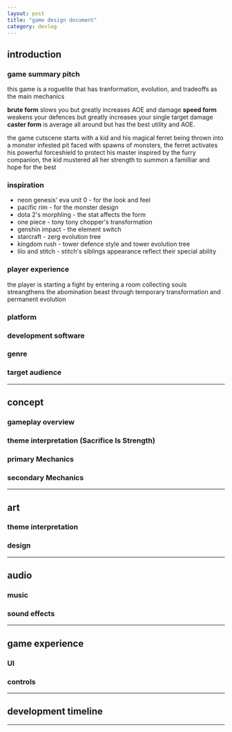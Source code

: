 ```yaml
---
layout: post
title: "game design document"
category: devlog
---
```


## **introduction**

### game summary pitch

this game is a roguelite that has tranformation, evolution, and tradeoffs as the main mechanics

**brute form** slows you but greatly increases AOE and damage
**speed form** weakens your defences but greatly increases your single target damage
**caster form** is average all around but has the best utility and AOE.

the game cutscene starts with a kid and his magical ferret being thrown into a monster infested pit
faced with spawns of monsters, the ferret activates his powerful forceshield to protect his master
inspired by the furry companion, the kid mustered all her strength to summon a familliar and hope for the best

### inspiration

- neon genesis' eva unit 0 - for the look and feel
- pacific rim - for the monster design
- dota 2's morphling - the stat affects the form
- one piece - tony tony chopper's transformation
- genshin impact - the element switch
- starcraft - zerg evolution tree
- kingdom rush - tower defence style and tower evolution tree
- lilo and stitch - stitch's siblings appearance reflect their special ability

### player experience

the player is starting a fight by entering a room
collecting souls streangthens the abomination beast through temporary transformation and permanent evolution

### platform

### development software

### genre

### target audience

---

## **concept**

### gameplay overview

### theme interpretation (Sacrifice Is Strength)

### primary Mechanics

### secondary Mechanics

---

## **art**

### theme interpretation

### design

---

## **audio**

### music

### sound effects

---

## **game experience**

### UI

### controls

---

## **development timeline**

---
